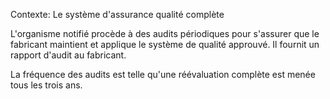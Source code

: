 Contexte: Le système d'assurance qualité complète

L'organisme notifié procède à des audits périodiques pour s'assurer que le fabricant maintient et applique le système de qualité approuvé. Il fournit un rapport d'audit au fabricant.

La fréquence des audits est telle qu'une réévaluation complète est menée tous les trois ans.